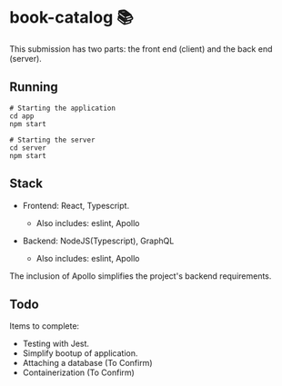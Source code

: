 # book-catalog :books:

This submission has two parts: the front end (client) and the back end (server).

## Running

```shell
# Starting the application
cd app
npm start

# Starting the server
cd server
npm start
```

## Stack

- Frontend: React, Typescript.
  - Also includes: eslint, Apollo

- Backend: NodeJS(Typescript), GraphQL
  - Also includes: eslint, Apollo

The inclusion of Apollo simplifies the project's backend requirements.

## Todo

Items to complete:
- Testing with Jest.
- Simplify bootup of application.
- Attaching a database (To Confirm)
- Containerization (To Confirm)